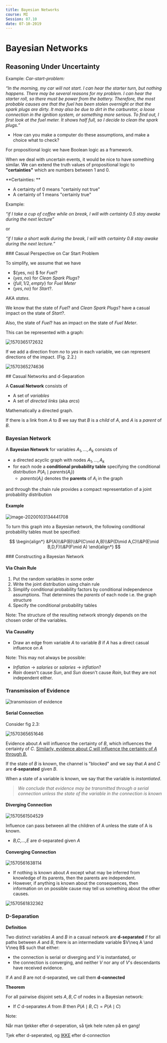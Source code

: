 ```yaml
---
title: Bayesian Networks
course: MI
Session: 07.10
date: 07-10-2019
---
```


# Bayesian Networks

## Reasoning Under Uncertainty

Example: *Car-start-problem:*

*“In the morning, my car will not start. I can hear the starter turn, but
nothing happens. There may be several reasons for my problem. I can hear
the starter roll, so there must be power from the battery. Therefore, the most probable causes are that the fuel has been stolen overnight or that the spark
plugs are dirty. It may also be due to dirt in the carburetor, a loose connection
in the ignition system, or something more serious. To find out, I first look at
the fuel meter. It shows half full, so I decide to clean the spark plugs.”*

* How can you make a computer do these assumptions, and make a choice what to check?



For propositional logic we have Boolean logic as a framework.

When we deal with uncertain events, it would be nice to have something similar.
We can extend the truth values of propositional logic to **"certainties"** which are numbers between 1 and 0.

**Certainties: **

* A certainty of 0 means "certainly not true"
* A certainty of 1 means "certainly true"

Example:

*“if I take a cup of coffee while on break, I will with certainty 0.5 stay awake during the next lecture”*

or

*“if I take a short walk during the break, I will with certainty 0.8 stay awake during the next lecture.”*

<div style="page-break-after: always; break-after: page;"></div>
### Casual Perspective on Car Start Problem

To simplify, we assume that we have

* $\{yes, no\} $ for $Fuel?$
* $\{yes, no\}$ for $Clean\ Spark\ Plugs?$
* $\{full, 1/2, empty\}$ for $Fuel\ Meter$
* $\{yes, no\}$ for $Start?$.

AKA *states*.

We know that the state of $Fuel?$ and $Clean\ Spark\ Plugs?$ have a casual impact on the state of $Start?$.

Also, the state of $Fuel?$ has an impact on the state of $Fuel\ Meter$.

This can be represented with a graph:

![1570365172632](images/10-07-bayesian-networks/1570365172632.png)

If we add a direction from $no$ to $yes$ in each variable, we can represent directions of the impact. (Fig. 2.2.)

![1570365274636](images/10-07-bayesian-networks/1570365274636.png)

<div style="page-break-after: always; break-after: page;"></div>
## Casual Networks and d-Separation

A **Casual Network** consists of

* A set of *variables*
* A set of *directed links* (aka *arcs*)

Mathematically a directed graph.

If there is a link from *A* to *B* we say that *B* is a *child* of *A*, and *A* is a *parent* of *B*.



### Bayesian Network

A **Bayesian Network** for variables $A_1,\dots,A_k$ consists of

* a directed acyclic graph with nodes $A_1,...,A_k$
* for each node a **conditional probability table** specifying the conditional distribution
    $P(A_i\mid parents(A_i))$
    * $parents(A_i)$ denotes the **parents** of $A_i$ in the graph

and through the chain rule provides a compact representation of a joint probability distribution

#### Example

![image-20200103134441708](images/10-07-bayesian-networks/image-20200103134441708.png)

To turn this graph into a Bayesian network, the following conditional probability tables must be specified:

$$
\begin{align*}
&P(A)\\&P(B)\\&P(C\mid A,B)\\&P(D\mid A,C)\\&P(E\mid B,D,F)\\&P(F\mid A)
\end{align*}
$$

<div style="page-break-after: always; break-after: page;"></div>
### Constructing a Bayesian Network

#### Via Chain Rule

1. Put the random variables in some order
2. Write the joint distribution using chain rule
3. Simplify conditional probability factors by conditional independence assumptions.
    That determines the *parents* of each node i.e. the graph structure
4. Specify the conditional probability tables

Note: The structure of the resulting network strongly depends on the chosen order of the variables.



#### Via Causality

* Draw an edge from variable $A$ to variable $B$ if $A$ has a direct casual influence on $A$

Note: This may not always be possible:

* *Inflation* $\to$ *salaries* or *salaries* $\to$ *inflation*?
* *Rain* doesn't cause *Sun*, and *Sun* doesn't cause *Rain*, but they are not independent either.



### Transmission of Evidence

![transmission of evidence](images/10-07-bayesian-networks/05_evidence_flow-1578043891487.png)

#### Serial Connection

Consider fig 2.3:

![1570365651646](images/10-07-bayesian-networks/1570365651646.png)

Evidence about *A* will influence the certainty of *B*, which influences the certainty of *C*.
<u>Similarly, evidence about *C* will influence the certainty of *A* through *B*.</u>

If the state of *B* is known, the channel is "blocked" and we say that *A* and *C* are **d-separated** given *B*.

When a state of a variable is known, we say that the variable is *instantiated*.

> *We conclude that evidence may be transmitted through a serial connection unless the state of the variable in the connection is known*



#### Diverging Connection

![1570561504529](images/10-07-bayesian-networks/1570561504529.png)

Influence can pass between all the children of A unless the state of A is known.

* *B,C,...,E* are d-separated given *A*



#### Converging Connection

![1570561638114](images/10-07-bayesian-networks/1570561638114.png)

* If nothing is known about *A* except what may be inferred from knowledge of its parents, then the parents are independent.
* However, if anything is known about the consequences, then information on on possible cause may tell us something about the other causes.

![1570561832362](images/10-07-bayesian-networks/1570561832362.png)

### D-Separation

**Definition**

Two distinct variables $A$ and $B$ in a casual network are **d-separated** if for all paths between $A$ and $B$, there is an intermediate variable $V\neq A \and V\neq B$ such that either:

* the connection is serial or diverging and $V$ is instantiated, or
* the connection is converging, and neither $V$ nor any of $V$'s descendants have received evidence.

If $A$ and $B$ are not d-separated, we call them **d-connected**

**Theorem**

For all pairwise disjoint sets $A,B,C$ of nodes in a Bayesian network:

* If $C$ d-separates $A$ from $B$ then $P(A\mid B,C)=P(A\mid C)$



Note:

Når man tjekker efter d-seperation, så tjek hele ruten på en gang!

Tjek efter d-seperated, og <u>IKKE</u> efter d-connection

